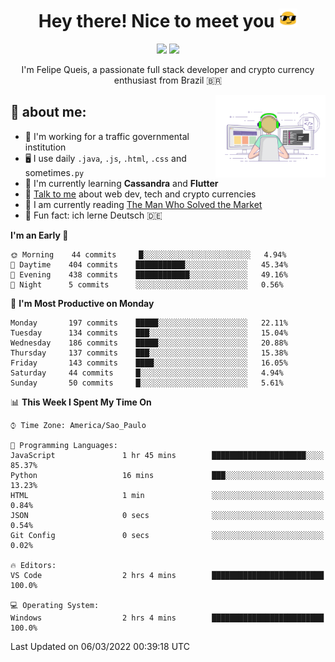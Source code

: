 
<h1 align="center">Hey there! Nice to meet you <img src="assets/sunglasses.gif" width="30"/></h1>

<p align="center">
  <a href="https://www.linkedin.com/in/fqueis"><img src="https://img.shields.io/badge/-LinkedIn-blue?style=flat&logo=Linkedin&logoColor=white" /></a>
  <a href="mailto:fqueis@gmail.com"><img src="https://img.shields.io/badge/-Gmail-c14438?style=flat&logo=Gmail&logoColor=white" /></a>
</p>

<p align="center">I'm Felipe Queis, a passionate full stack developer and crypto currency enthusiast from Brazil 🇧🇷</p>

<img width="35%" align="right" alt="fqueis" src="assets/profile.gif" /></p>

## 🤵 about me:

- 🏢 I'm working for a traffic governmental institution
- 🖥️ I use daily `.java`, `.js`, `.html`, `.css` and sometimes`.py`
- 🌱 I'm currently learning **Cassandra** and **Flutter**
- 💬 [Talk to me](https://github.com/fqueis/fqueis/discussions) about web dev, tech and crypto currencies
- 📖 I am currently reading [The Man Who Solved the Market](https://amzn.com/073521798X)
- 💭 Fun fact: ich lerne Deutsch 🇩🇪

<!--START_SECTION:waka-->
**I'm an Early 🐤** 

```text
🌞 Morning    44 commits     █░░░░░░░░░░░░░░░░░░░░░░░░   4.94% 
🌆 Daytime    404 commits    ███████████░░░░░░░░░░░░░░   45.34% 
🌃 Evening    438 commits    ████████████░░░░░░░░░░░░░   49.16% 
🌙 Night      5 commits      ░░░░░░░░░░░░░░░░░░░░░░░░░   0.56%

```
📅 **I'm Most Productive on Monday** 

```text
Monday       197 commits    █████░░░░░░░░░░░░░░░░░░░░   22.11% 
Tuesday      134 commits    ███░░░░░░░░░░░░░░░░░░░░░░   15.04% 
Wednesday    186 commits    █████░░░░░░░░░░░░░░░░░░░░   20.88% 
Thursday     137 commits    ███░░░░░░░░░░░░░░░░░░░░░░   15.38% 
Friday       143 commits    ████░░░░░░░░░░░░░░░░░░░░░   16.05% 
Saturday     44 commits     █░░░░░░░░░░░░░░░░░░░░░░░░   4.94% 
Sunday       50 commits     █░░░░░░░░░░░░░░░░░░░░░░░░   5.61%

```


📊 **This Week I Spent My Time On** 

```text
⌚︎ Time Zone: America/Sao_Paulo

💬 Programming Languages: 
JavaScript               1 hr 45 mins        █████████████████████░░░░   85.37% 
Python                   16 mins             ███░░░░░░░░░░░░░░░░░░░░░░   13.23% 
HTML                     1 min               ░░░░░░░░░░░░░░░░░░░░░░░░░   0.84% 
JSON                     0 secs              ░░░░░░░░░░░░░░░░░░░░░░░░░   0.54% 
Git Config               0 secs              ░░░░░░░░░░░░░░░░░░░░░░░░░   0.02%

🔥 Editors: 
VS Code                  2 hrs 4 mins        █████████████████████████   100.0%

💻 Operating System: 
Windows                  2 hrs 4 mins        █████████████████████████   100.0%

```


 Last Updated on 06/03/2022 00:39:18 UTC
<!--END_SECTION:waka-->
